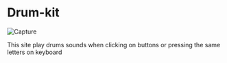 # Drum-kit
![Capture](https://user-images.githubusercontent.com/48277968/131717707-4b6c9598-c6d0-44fb-98a6-63e03193b450.PNG)



This site play drums sounds when clicking on buttons or pressing the same letters on keyboard
